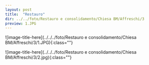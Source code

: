 ```yaml
---
layout: post
title:  "Restauro"
dir: ../../foto/Restauro e consolidamento/Chiesa BM/Affreschi/3
preview: 1.JPG
---
```


![image-title-here](../../../foto/Restauro e consolidamento/Chiesa BM/Affreschi/3/1.JPG){:class=""}

![image-title-here](../../../foto/Restauro e consolidamento/Chiesa BM/Affreschi/3/2.jpg){:class=""}
